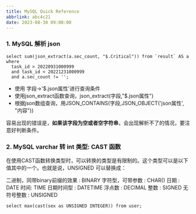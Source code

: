 ```yaml
---
title: MySQL Quick Reference
abbrlink: abc4c21
date: 2023-08-30 09:00:00
---
```



### 1. MySQL 解析 **json**

```
select sum(json_extract(a.sec_count, "$.Critical")) from `result` AS a
where
  task_id > 20220931000999
  and task_id < 20221231000999
  and a.sec_count != '';
```


- 使用 字段->'$.json属性'进行查询条件
- 使用json_extract函数查询，json_extract(字段,"$.json属性")
- 根据json数组查询，用JSON_CONTAINS(字段,JSON_OBJECT('json属性', "内容"))


容易出现的错误是，**如果该字段为空或者空字符串**，会出现解析不了的情况，要注意好判断条件。


### 2. MySQL varchar 转 int 类型: **CAST** 函数

在使用CAST函数转换类型时，可以转换的类型是有限制的。这个类型可以是以下值其中的一个。也就是说，UNSIGNED 可以替换成：

二进制，同带binary前缀的效果 : BINARY
字符型，可带参数 : CHAR()
日期 : DATE
时间: TIME
日期时间型 : DATETIME
浮点数 : DECIMAL
整数 : SIGNED
无符号整数 : UNSIGNED

```
select max(cast(sex as UNSIGNED INTEGER)) from user;
```
